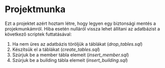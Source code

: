 # Projektmunka
Ezt a projektet azért hoztam létre, hogy legyen egy biztonsági mentés a projekmunkámról. Hiba esetén nulláról vissza lehet állítani az adatbázist a következő scriptek futtatásával:
1. Ha nem üres az adatbázis töröljük a táblákat (_drop_tables.sql_)
2. Készítsük el a táblákat (_create_tables.sql_)
3. Szúrjuk be a member tábla elemeit (_insert_member.sql_)
4. Szúrjuk be a building tábla elemeit (_insert_building.sql_)